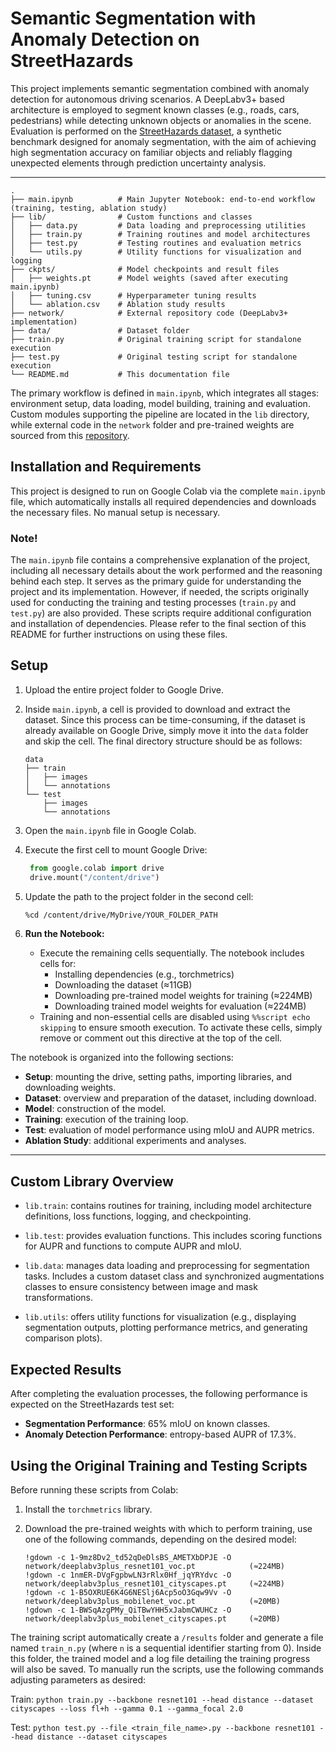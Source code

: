 # Semantic Segmentation with Anomaly Detection on StreetHazards
This project implements semantic segmentation combined with anomaly detection for autonomous driving scenarios. A DeepLabv3+ based architecture is employed to segment known classes (e.g., roads, cars, pedestrians) while detecting unknown objects or anomalies in the scene. Evaluation is performed on the [StreetHazards dataset](https://paperswithcode.com/dataset/streethazards), a synthetic benchmark designed for anomaly segmentation, with the aim of achieving high segmentation accuracy on familiar objects and reliably flagging unexpected elements through prediction uncertainty analysis.

---

```plaintext
.
├── main.ipynb          # Main Jupyter Notebook: end-to-end workflow (training, testing, ablation study)
├── lib/                # Custom functions and classes
│   ├── data.py         # Data loading and preprocessing utilities
│   ├── train.py        # Training routines and model architectures
│   ├── test.py         # Testing routines and evaluation metrics
│   └── utils.py        # Utility functions for visualization and logging
├── ckpts/              # Model checkpoints and result files
│   ├── weights.pt      # Model weights (saved after executing main.ipynb)
│   ├── tuning.csv      # Hyperparameter tuning results
│   └── ablation.csv    # Ablation study results
├── network/            # External repository code (DeepLabv3+ implementation)
├── data/               # Dataset folder
├── train.py            # Original training script for standalone execution
├── test.py             # Original testing script for standalone execution
└── README.md           # This documentation file

```
The primary workflow is defined in `main.ipynb`, which integrates all stages: environment setup, data loading, model building, training and evaluation. Custom modules supporting the pipeline are located in the `lib` directory, while external code in the `network` folder and pre-trained weights are sourced from this [repository](https://git01lab.cs.univie.ac.at/est-gan/deeplabv3plus-pytorch).

## Installation and Requirements
This project is designed to run on Google Colab via the complete `main.ipynb` file, which automatically installs all required dependencies and downloads the necessary files. No manual setup is necessary.

### **Note!**
The `main.ipynb` file contains a comprehensive explanation of the project, including all necessary details about the work performed and the reasoning behind each step. It serves as the primary guide for understanding the project and its implementation. However, if needed, the scripts originally used for conducting the training and testing processes (`train.py` and `test.py`) are also provided. These scripts require additional configuration and installation of dependencies. Please refer to the final section of this README for further instructions on using these files.

## Setup
1. Upload the entire project folder to Google Drive.
2. Inside `main.ipynb`, a cell is provided to download and extract the dataset. Since this process can be time-consuming, if the dataset is already available on Google Drive, simply move it into the `data` folder and skip the cell. The final directory structure should be as follows:
   ```plaintext
   data
   ├── train
   │   ├── images
   │   └── annotations
   └── test
       ├── images
       └── annotations
   ```
3. Open the `main.ipynb` file in Google Colab.
4. Execute the first cell to mount Google Drive:

   ```python
    from google.colab import drive
    drive.mount("/content/drive")
   ```
   
5. Update the path to the project folder in the second cell:  
    ```bash
    %cd /content/drive/MyDrive/YOUR_FOLDER_PATH
    ```
6. **Run the Notebook:**
   - Execute the remaining cells sequentially. The notebook includes cells for:  
       - Installing dependencies (e.g., torchmetrics)
       - Downloading the dataset (≈11GB)
       - Downloading pre-trained model weights for training (≈224MB)
       - Downloading trained model weights for evaluation (≈224MB)
   - Training and non-essential cells are disabled using `%%script echo skipping` to ensure smooth execution. To activate these cells, simply remove or comment out this directive at the top of the cell.

The notebook is organized into the following sections:
- **Setup**: mounting the drive, setting paths, importing libraries, and downloading weights.
- **Dataset**: overview and preparation of the dataset, including download.
- **Model**: construction of the model.
- **Training**: execution of the training loop.
- **Test**: evaluation of model performance using mIoU and AUPR metrics.
- **Ablation Study**: additional experiments and analyses.

---

## Custom Library Overview
- `lib.train`: contains routines for training, including model architecture definitions, loss functions, logging, and checkpointing.

- `lib.test`: provides evaluation functions. This includes scoring functions for AUPR and functions to compute AUPR and mIoU.

- `lib.data`: manages data loading and preprocessing for segmentation tasks. Includes a custom dataset class and synchronized augmentations classes to ensure consistency between image and mask transformations.

- `lib.utils`: offers utility functions for visualization (e.g., displaying segmentation outputs, plotting performance metrics, and generating comparison plots).

## Expected Results
After completing the evaluation processes, the following performance is expected on the StreetHazards test set:
- **Segmentation Performance**: 65% mIoU on known classes.
- **Anomaly Detection Performance**: entropy-based AUPR of 17.3%.

## Using the Original Training and Testing Scripts
Before running these scripts from Colab:

1. Install the `torchmetrics` library.

2. Download the pre-trained weights with which to perform training, use one of the following commands, depending on the desired model:
    ```plaintext
    !gdown -c 1-9mz8Dv2_td52qDeDlsBS_AMETXbDPJE -O network/deeplabv3plus_resnet101_voc.pt            (≈224MB)
    !gdown -c 1nmER-DVgFgpbwLN3rRlx0Hf_jqYRYdvc -O network/deeplabv3plus_resnet101_cityscapes.pt     (≈224MB)
    !gdown -c 1-B5OXRUE6K4G6NESlj6Acp5oO3Gqw9Vv -O network/deeplabv3plus_mobilenet_voc.pt            (≈20MB)
    !gdown -c 1-BWSqAzgPMy_QiTBwYHH5xJabmCWUHCz -O network/deeplabv3plus_mobilenet_cityscapes.pt     (≈20MB)
    ```

The training script automatically create a `/results` folder and generate a file named `train_n.py` (where `n` is a sequential identifier starting from 0). Inside this folder, the trained model and a log file detailing the training progress will also be saved. To manually run the scripts, use the following commands adjusting parameters as desired:

Train: `python train.py --backbone resnet101 --head distance --dataset cityscapes --loss fl+h --gamma 0.1 --gamma_focal 2.0`

Test: `python test.py --file <train_file_name>.py --backbone resnet101 --head distance --dataset cityscapes`

